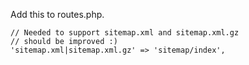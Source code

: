 

Add this to routes.php.

    // Needed to support sitemap.xml and sitemap.xml.gz
    // should be improved :)
    'sitemap.xml|sitemap.xml.gz' => 'sitemap/index',
